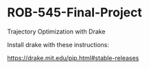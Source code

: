 # ROB-545-Final-Project
Trajectory Optimization with Drake

Install drake with these instructions:

https://drake.mit.edu/pip.html#stable-releases